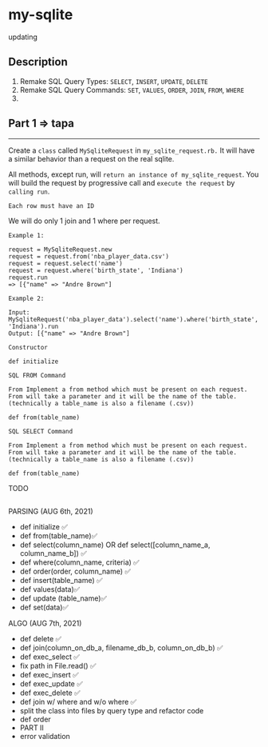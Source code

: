 # my-sqlite

updating

## Description

1. Remake SQL Query Types: `SELECT`, `INSERT`, `UPDATE`, `DELETE`
2. Remake SQL Query Commands: `SET`, `VALUES`, `ORDER`, `JOIN`, `FROM`, `WHERE`
3.

## Part 1 => tapa

---

Create a `class` called `MySqliteRequest` in `my_sqlite_request.rb.` It will have a similar behavior than a request on the real sqlite.

All methods, except run, will `return an instance of my_sqlite_request`. You will build the request by progressive call and `execute the request` by `calling run`.

`Each row must have an ID`

We will do only 1 join and 1 where per request.

`Example 1:`

```
request = MySqliteRequest.new
request = request.from('nba_player_data.csv')
request = request.select('name')
request = request.where('birth_state', 'Indiana')
request.run
=> [{"name" => "Andre Brown"]
```

`Example 2:`

```
Input: MySqliteRequest('nba_player_data').select('name').where('birth_state', 'Indiana').run
Output: [{"name" => "Andre Brown"]
```

`Constructor`

```
def initialize
```

`SQL FROM Command`

```
From Implement a from method which must be present on each request. From will take a parameter and it will be the name of the table. (technically a table_name is also a filename (.csv))

def from(table_name)
```

`SQL SELECT Command`

```
From Implement a from method which must be present on each request. From will take a parameter and it will be the name of the table. (technically a table_name is also a filename (.csv))

def from(table_name)
```

TODO </br>

##

PARSING (AUG 6th, 2021)

-   def initialize ✅
-   def from(table_name)✅
-   def select(column_name) OR def select([column_name_a, column_name_b]) ✅
-   def where(column_name, criteria) ✅
-   def order(order, column_name) ✅
-   def insert(table_name) ✅
-   def values(data)✅
-   def update (table_name)✅
-   def set(data)✅

ALGO (AUG 7th, 2021)

-   def delete ✅
-   def join(column_on_db_a, filename_db_b, column_on_db_b) ✅
-   def exec_select ✅
-   fix path in File.read() ✅
-   def exec_insert ✅
-   def exec_update ✅
-   def exec_delete ✅
-   def join w/ where and w/o where ✅
-   split the class into files by query type and refactor code
-   def order
-   PART II
-   error validation
